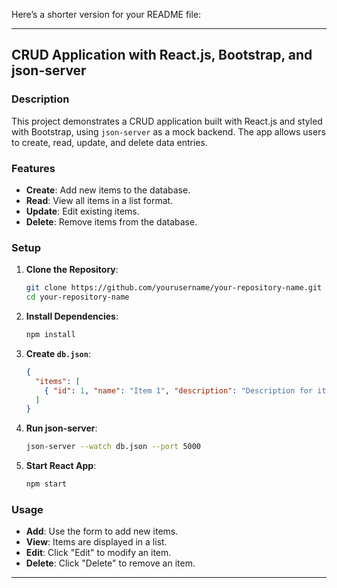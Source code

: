 Here’s a shorter version for your README file:

---

## CRUD Application with React.js, Bootstrap, and json-server

### Description

This project demonstrates a CRUD application built with React.js and styled with Bootstrap, using `json-server` as a mock backend. The app allows users to create, read, update, and delete data entries.

### Features

- **Create**: Add new items to the database.
- **Read**: View all items in a list format.
- **Update**: Edit existing items.
- **Delete**: Remove items from the database.

### Setup

1. **Clone the Repository**:

   ```bash
   git clone https://github.com/yourusername/your-repository-name.git
   cd your-repository-name
   ```

2. **Install Dependencies**:

   ```bash
   npm install
   ```

3. **Create `db.json`**:

   ```json
   {
     "items": [
       { "id": 1, "name": "Item 1", "description": "Description for item 1" }
     ]
   }
   ```

4. **Run json-server**:

   ```bash
   json-server --watch db.json --port 5000
   ```

5. **Start React App**:

   ```bash
   npm start
   ```

### Usage

- **Add**: Use the form to add new items.
- **View**: Items are displayed in a list.
- **Edit**: Click "Edit" to modify an item.
- **Delete**: Click "Delete" to remove an item.


---

